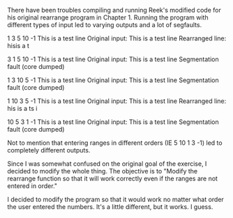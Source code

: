 There have been troubles compiling and running Reek's modified code for his
original rearrange program in Chapter 1. Running the program with different
types of input led to varying outputs and a lot of segfaults.

1 3 5 10 -1
This is a test line
Original input: This is a test line
Rearranged line: hisis a t

3 1 5 10 -1
This is a test line
Original input: This is a test line
Segmentation fault (core dumped)

1 3 10 5 -1
This is a test line
Original input: This is a test line
Segmentation fault (core dumped)

1 10 3 5 -1
This is a test line
Original input: This is a test line
Rearranged line: his is a ts i

10 5 3 1 -1
This is a test line
Original input: This is a test line
Segmentation fault (core dumped)

Not to mention that entering ranges in different orders (IE 5 10 1 3 -1) led
to completely different outputs.

Since I was somewhat confused on the original goal of the exercise, I decided
to modify the whole thing. The objective is to "Modify the rearrange function
so that it will work correctly even if the ranges are not entered in order."

I decided to modify the program so that it would work no matter what order the
user entered the numbers. It's a little different, but it works. I guess.
